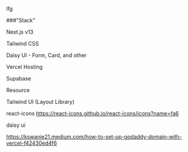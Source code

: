 lfg

###"Stack"

Next.js v13

Tailwind CSS

Daisy UI - Form, Card, and other

Vercel Hosting

Supabase

Resource

Tailwind UI (Layout Library)

react-icons
https://react-icons.github.io/react-icons/icons?name=fa6

daisy ui

https://kswanie21.medium.com/how-to-set-up-godaddy-domain-with-vercel-f42430ed4f6
